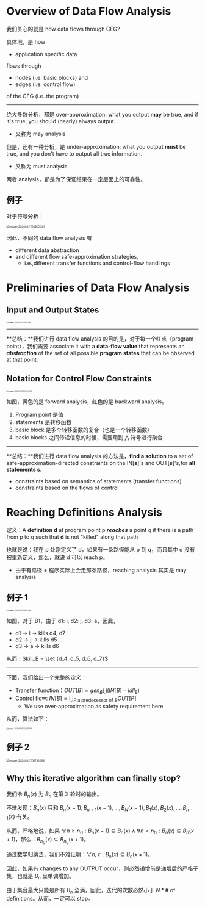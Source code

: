 # Overview of Data Flow Analysis

我们关心的就是 how data flows through CFG?

具体地，是 how

- application specific data

flows through

- nodes (i.e. basic blocks) and
- edges (i.e. control flow) 

of the CFG (i.e. the program)

---

绝大多数分析，都是 over-approximation: what you output **may** be true, and if it's true, you should (nearly) always output.

- 又称为 may analysis

但是，还有一种分析，是 under-approximation: what you output **must** be true, and you don't have to output all true information.

- 又称为 must analysis

两者 analysis，都是为了保证结果在一定层面上的可靠性。

## 例子

对于符号分析：

<img src="https://cdn.jsdelivr.net/gh/mtdickens/mtd-images/img/202403211149715.png" alt="image-20240321114900045" style="zoom:50%;" />

因此，不同的 data flow analysis 有

- different data abstraction
- and different flow safe-approximation strategies,
    - i.e.,different transfer functions and control-flow handlings

# Preliminaries of Data Flow Analysis

## Input and Output States

<img src="https://cdn.jsdelivr.net/gh/mtdickens/mtd-images/img/202403211156553.png" alt="image-20240321115611349" style="zoom: 33%;" />

---

**总结：**我们进行 data flow analysis 的目的是，对于每一个红点（program point），我们需要 associate it with a **data-flow value** that represents an ***abstraction*** of the set of all possible **program states** that can be observed at that point.

## Notation for Control Flow Constraints

<img src="https://cdn.jsdelivr.net/gh/mtdickens/mtd-images/img/202403211205551.png" alt="image-20240321120541423" style="zoom: 33%;" />

如图，黄色的是 forward analysis，红色的是 backward analysis。

1. Program point 是值
2. statements 是转移函数
3. basic block 是多个转移函数的复合（也是一个转移函数）
4. basic blocks 之间传递信息的时候，需要用到 $\bigwedge$ 符号进行聚合

---

**总结：**我们进行 data flow analysis 的方法是，**find a solution** to a set of safe-approximation-directed constraints on the IN[**s**]'s and OUT[**s**]'s,for **all statements s**.

- constraints based on semantics of statements (transfer functions)
- constraints based on the flows of control

# Reaching Definitions Analysis

定义：A **definition d** at program point p ***reaches*** a point q if there is a path from p to q such that **d** is not "killed" along that path

也就是说：我在 p 处刚定义了 d，如果有一条路径能从 p 到 q，而且其中 d 没有被重新定义，那么，就说 d 可以 reach p。

- 由于有路径 &ne; 程序实际上会走那条路径，reaching analysis 其实是 may analysis

## 例子 1

<img src="https://cdn.jsdelivr.net/gh/mtdickens/mtd-images/img/202403211241013.png" alt="image-20240321124113746" style="zoom: 33%;" />

如图，对于 B1，由于 d1: i, d2: j, d3: a，因此，

- d1 -> i -> kills d4, d7
- d2 -> j -> kills d5
- d3 -> a -> kills d6

从而：$kill_B = \set {d_4, d_5, d_6, d_7}$

---

下面，我们给出一个完整的定义：

- Transfer function：$OUT[B] = gen_B \bigcup (IN[B] - kill_B)$
- Control flow: $IN[B] = \bigcup_{P\text{ a predecessor of }B} OUT[P]$
    - We use over-approximation as safety requirement here

从而，算法如下：

<img src="https://cdn.jsdelivr.net/gh/mtdickens/mtd-images/img/202403211322389.png" alt="image-20240321132202774" style="zoom:33%;" />

## 例子 2

<img src="https://cdn.jsdelivr.net/gh/mtdickens/mtd-images/img/202403211318028.png" alt="image-20240321131732668" style="zoom:50%;" />

## Why this iterative algorithm can finally stop?

我们令 $B_n(x)$ 为 $B_n$ 在第 X 轮时的输出。

不难发现：$B_n(x)$ 只和 $B_{n}(x-1), B_{n+1}(x-1), \dots, B_{N}(x-1), B_1(x), B_2(x), \dots, B_{n-1}(x)$ 有关。

从而，严格地说，如果 $\forall n \geq n_0: B_n(x-1) \subseteq B_n(x) \land \forall n < n_0: B_n(x) \subseteq B_n(x+1)$，那么：$B_{n_0}(x) \subseteq B_{n_0}(x+1)$。

通过数学归纳法，我们不难证明：$\forall n, x: B_{n}(x) \subseteq B_{n}(x+1)$。

因此，如果有 changes to any OUTPUT occur，则必然递增前是递增后的严格子集，也就是 $B_n$ 呈单调增加。

由于集合最大只能是所有 $B_n$ 全满，因此，迭代的次数必然小于 $N * \# \text{ of definitions}$。从而，一定可以 stop。
